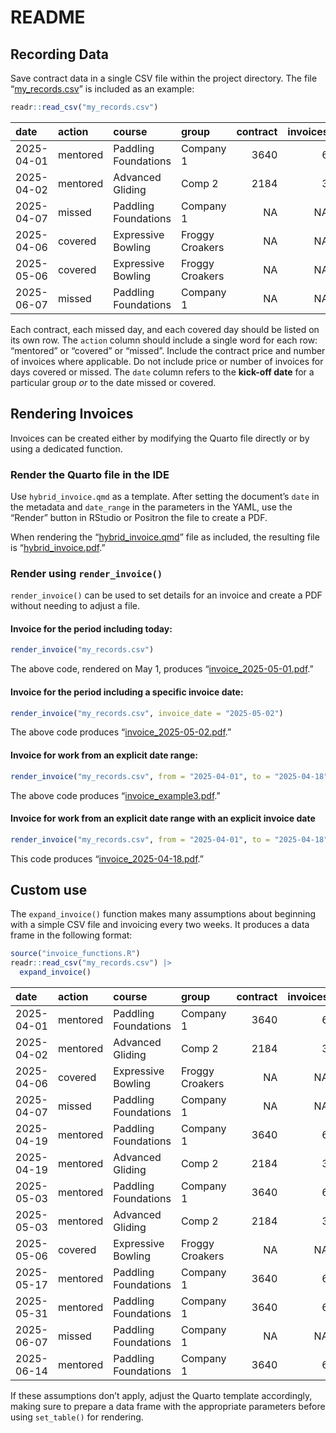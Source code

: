 # README


## Recording Data

Save contract data in a single CSV file within the project directory.
The file “[my_records.csv](my_records.csv)” is included as an example:

``` r
readr::read_csv("my_records.csv")
```

| date       | action   | course               | group           | contract | invoices |
|:-----------|:---------|:---------------------|:----------------|---------:|---------:|
| 2025-04-01 | mentored | Paddling Foundations | Company 1       |     3640 |        6 |
| 2025-04-02 | mentored | Advanced Gliding     | Comp 2          |     2184 |        3 |
| 2025-04-07 | missed   | Paddling Foundations | Company 1       |       NA |       NA |
| 2025-04-06 | covered  | Expressive Bowling   | Froggy Croakers |       NA |       NA |
| 2025-05-06 | covered  | Expressive Bowling   | Froggy Croakers |       NA |       NA |
| 2025-06-07 | missed   | Paddling Foundations | Company 1       |       NA |       NA |

Each contract, each missed day, and each covered day should be listed on
its own row. The `action` column should include a single word for each
row: “mentored” or “covered” or “missed”. Include the contract price and
number of invoices where applicable. Do not include price or number of
invoices for days covered or missed. The `date` column refers to the
**kick-off date** for a particular group *or* to the date missed or
covered.

## Rendering Invoices

Invoices can be created either by modifying the Quarto file directly or
by using a dedicated function.

### Render the Quarto file in the IDE

Use `hybrid_invoice.qmd` as a template. After setting the document’s
`date` in the metadata and `date_range` in the parameters in the YAML,
use the “Render” button in RStudio or Positron the file to create a PDF.

When rendering the “[hybrid_invoice.qmd](hybrid_invoice.qmd)” file as
included, the resulting file is
“[hybrid_invoice.pdf](hybrid_invoice.pdf).”

### Render using `render_invoice()`

`render_invoice()` can be used to set details for an invoice and create
a PDF without needing to adjust a file.

#### Invoice for the period including today:

``` r
render_invoice("my_records.csv")
```

The above code, rendered on May 1, produces
“[invoice_2025-05-01.pdf](invoice_2025-05-01.pdf).”

#### Invoice for the period including a specific invoice date:

``` r
render_invoice("my_records.csv", invoice_date = "2025-05-02")
```

The above code produces
“[invoice_2025-05-02.pdf](invoice_2025-05-02.pdf).”

#### Invoice for work from an explicit date range:

``` r
render_invoice("my_records.csv", from = "2025-04-01", to = "2025-04-18", pdf = "invoice_example3.pdf")
```

The above code produces “[invoice_example3.pdf](invoice_example3.pdf).”

#### Invoice for work from an explicit date range with an explicit invoice date

``` r
render_invoice("my_records.csv", from = "2025-04-01", to = "2025-04-18", invoice_date = "2025-04-18")
```

This code produces “[invoice_2025-04-18.pdf](invoice_2025-04-18.pdf).”

## Custom use

The `expand_invoice()` function makes many assumptions about beginning
with a simple CSV file and invoicing every two weeks. It produces a data
frame in the following format:

``` r
source("invoice_functions.R")
readr::read_csv("my_records.csv") |> 
  expand_invoice()
```

| date | action | course | group | contract | invoices | invoice_num | date_end | price |
|:---|:---|:---|:---|---:|---:|---:|:---|---:|
| 2025-04-01 | mentored | Paddling Foundations | Company 1 | 3640 | 6 | 1 | 2025-04-18 | 606.6667 |
| 2025-04-02 | mentored | Advanced Gliding | Comp 2 | 2184 | 3 | 1 | 2025-04-18 | 728.0000 |
| 2025-04-06 | covered | Expressive Bowling | Froggy Croakers | NA | NA | NA | NA | 133.0000 |
| 2025-04-07 | missed | Paddling Foundations | Company 1 | NA | NA | NA | NA | -122.0000 |
| 2025-04-19 | mentored | Paddling Foundations | Company 1 | 3640 | 6 | 2 | 2025-05-02 | 606.6667 |
| 2025-04-19 | mentored | Advanced Gliding | Comp 2 | 2184 | 3 | 2 | 2025-05-02 | 728.0000 |
| 2025-05-03 | mentored | Paddling Foundations | Company 1 | 3640 | 6 | 3 | 2025-05-16 | 606.6667 |
| 2025-05-03 | mentored | Advanced Gliding | Comp 2 | 2184 | 3 | 3 | 2025-05-16 | 728.0000 |
| 2025-05-06 | covered | Expressive Bowling | Froggy Croakers | NA | NA | NA | NA | 133.0000 |
| 2025-05-17 | mentored | Paddling Foundations | Company 1 | 3640 | 6 | 4 | 2025-05-30 | 606.6667 |
| 2025-05-31 | mentored | Paddling Foundations | Company 1 | 3640 | 6 | 5 | 2025-06-13 | 606.6667 |
| 2025-06-07 | missed | Paddling Foundations | Company 1 | NA | NA | NA | NA | -122.0000 |
| 2025-06-14 | mentored | Paddling Foundations | Company 1 | 3640 | 6 | 6 | 2025-06-27 | 606.6667 |

If these assumptions don’t apply, adjust the Quarto template
accordingly, making sure to prepare a data frame with the appropriate
parameters before using `set_table()` for rendering.

